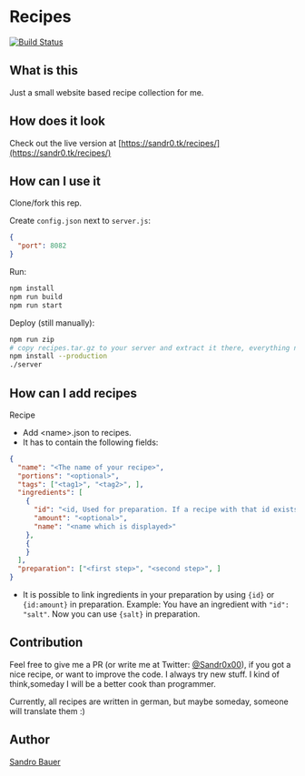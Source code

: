 # Recipes

[![Build Status](https://travis-ci.com/Sandr0x00/recipes.svg?branch=master)](https://travis-ci.com/Sandr0x00/recipes)

## What is this

Just a small website based recipe collection for me.

## How does it look

Check out the live version at [https://sandr0.tk/recipes/](https://sandr0.tk/recipes/)

## How can I use it

Clone/fork this rep.

Create `config.json` next to `server.js`:

```json
{
  "port": 8082
}
```

Run:

```bash
npm install
npm run build
npm run start
```

Deploy (still manually):

```bash
npm run zip
# copy recipes.tar.gz to your server and extract it there, everything now on server
npm install --production
./server
```

## How can I add recipes

Recipe

- Add &lt;name&gt;.json to recipes.
- It has to contain the following fields:

```json
{
  "name": "<The name of your recipe>",
  "portions": "<optional>",
  "tags": ["<tag1>", "<tag2>", ],
  "ingredients": [
    {
      "id": "<id, Used for preparation. If a recipe with that id exists, it will automatically get linked>",
      "amount": "<optional>",
      "name": "<name which is displayed>"
    },
    {
    }
  ],
  "preparation": ["<first step>", "<second step>", ]
}
```

- It is possible to link ingredients in your preparation by using `{id}` or `{id:amount}` in preparation. Example: You have an ingredient with `"id": "salt"`. Now you can use `{salt}` in preparation.

## Contribution

Feel free to give me a PR (or write me at Twitter: [@Sandr0x00](https://twitter.com/Sandr0x00)), if you got a nice recipe, or want to improve the code. I always try new stuff. I kind of think,someday I will be a better cook than programmer.

Currently, all recipes are written in german, but maybe someday, someone will translate them :)

## Author

[Sandro Bauer](https://twitter.com/Sandr0x00)
